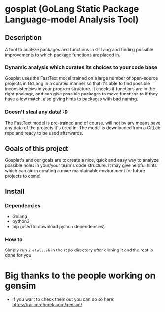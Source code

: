 # gosplat (GoLang Static Package Language-model Analysis Tool)
## Description
A tool to analyze packages and functions in GoLang and finding possible improvements to which package functions are placed in.

### Dynamic analysis which curates its choices to your code base
Gosplat uses the FastText model trained on a large number of open-source projects in GoLang in a curated manner so that it's able to find possible inconsistencies in your program structure. It checks if functions are in the right package, and can give possible packages to move functions to if they have a low match, also giving hints to packages with bad naming.

### Doesn't steal any data! :D
The FastText model is pre-trained and of course, will not by any means save any data of the projects it's used in. The model is downloaded from a GitLab repo and ready to be used afterwards.

## Goals of this project
Gosplat's and our goals are to create a nice, quick and easy way to analyze possible holes in your/your team's code structure. It may give helpful hints which can aid in creating a more maintainable environment for future projects to come!

## Install
### Dependencies
 - Golang
 - python3
 - pip (used to download python dependencies)
### How to
Simply run `install.sh` in the repo directory after cloning it and the rest is done for you

# Big thanks to the people working on gensim
 - If you want to check them out you can do so here: https://radimrehurek.com/gensim/
